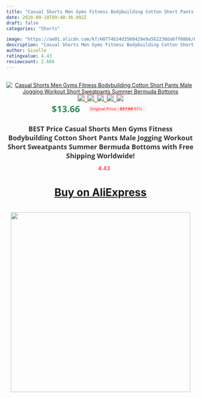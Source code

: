 ```yaml
---
title: "Casual Shorts Men Gyms Fitness Bodybuilding Cotton Short Pants Male Jogging Workout Short Sweatpants Summer Bermuda Bottoms"
date: 2020-09-18T09:40:36.892Z
draft: false
categories: "Shorts"

image: "https://ae01.alicdn.com/kf/H0774b34d3560429e9a562230da6ff08b6/Casual-Shorts-Men-Gyms-Fitness-Bodybuilding-Cotton-Short-Pants-Male-Jogging-Workout-Short-Sweatpants-Summer-Bermuda.jpg"
description: "Casual Shorts Men Gyms Fitness Bodybuilding Cotton Short Pants Male Jogging Workout Short Sweatpants Summer Bermuda Bottoms"
author: Giselle
ratingvalue: 4.43
reviewcount: 2.666
---
```

<br>
<div style="text-align: center;">
<a href="https://s.click.aliexpress.com/e/_A6b8Ot" target="_blank" rel="nofollow noopener noreferrer"><img alt="Casual Shorts Men Gyms Fitness Bodybuilding Cotton Short Pants Male Jogging Workout Short Sweatpants Summer Bermuda Bottoms" class="magnifier-image" src="https://ae01.alicdn.com/kf/H0774b34d3560429e9a562230da6ff08b6/Casual-Shorts-Men-Gyms-Fitness-Bodybuilding-Cotton-Short-Pants-Male-Jogging-Workout-Short-Sweatpants-Summer-Bermuda.jpg_640x640.jpg">
<br>
<img style="border:1px solid salmon" src="https://ae01.alicdn.com/kf/H0774b34d3560429e9a562230da6ff08b6/Casual-Shorts-Men-Gyms-Fitness-Bodybuilding-Cotton-Short-Pants-Male-Jogging-Workout-Short-Sweatpants-Summer-Bermuda.jpg_120x120.jpg">&nbsp;&nbsp;<img style="border:1px solid salmon" src="https://ae01.alicdn.com/kf/H9cfd4a04b0334ec3892c910dfe756278A/Casual-Shorts-Men-Gyms-Fitness-Bodybuilding-Cotton-Short-Pants-Male-Jogging-Workout-Short-Sweatpants-Summer-Bermuda.jpg_120x120.jpg">&nbsp;&nbsp;<img style="border:1px solid salmon" src="https://ae01.alicdn.com/kf/Hb32b44b389cb44f495fc97de20d8587av/Casual-Shorts-Men-Gyms-Fitness-Bodybuilding-Cotton-Short-Pants-Male-Jogging-Workout-Short-Sweatpants-Summer-Bermuda.jpg_120x120.jpg">&nbsp;&nbsp;<img style="border:1px solid salmon" src="https://ae01.alicdn.com/kf/Hf268fa2b943149199ec41bc8a3743ab2v/Casual-Shorts-Men-Gyms-Fitness-Bodybuilding-Cotton-Short-Pants-Male-Jogging-Workout-Short-Sweatpants-Summer-Bermuda.jpg_120x120.jpg">&nbsp;&nbsp;<img style="border:1px solid salmon" src="https://ae01.alicdn.com/kf/H7d858728952d45dc96feea02eaf0ff06I/Casual-Shorts-Men-Gyms-Fitness-Bodybuilding-Cotton-Short-Pants-Male-Jogging-Workout-Short-Sweatpants-Summer-Bermuda.jpg_120x120.jpg"></a></div><br0>
<div style="text-align: center;"><span style="background-color: white; border: 0px; box-sizing: border-box; color: seagreen; display: inline-block; font-family: &quot;open sans&quot; , &quot;arial&quot; , &quot;helvetica&quot; , sans-serif , &quot;heiti&quot;; font-size: 24px; font-stretch: inherit; font-weight: 700; line-height: inherit; margin: 0px 10px 0px 0px; padding: 0px; vertical-align: middle;">$13.66 </span>
<span style="background: rgb(255 , 241 , 241); border-radius: 3px; border: 0px; box-sizing: border-box; color: #ff4747; display: inline-block; font-family: inherit; font-size: 12px; font-stretch: inherit; font-style: inherit; font-variant: inherit; font-weight: 600; line-height: inherit; margin: 0px; padding: 2px 5px; transform: scale(0.9); vertical-align: middle;">Original Price : <b style="text-decoration: line-through;">$27.88 </b> 51%&nbsp;&nbsp;</span></div>
<h1 style="color: #333333; display: inline-block; font-family: &quot;open sans&quot; , &quot;arial&quot; , &quot;helvetica&quot; , sans-serif , &quot;heiti&quot;; font-size: 18px; font-stretch: inherit; font-weight: 700; text-align: center;">BEST Price Casual Shorts Men Gyms Fitness Bodybuilding Cotton Short Pants Male Jogging Workout Short Sweatpants Summer Bermuda Bottoms with Free Shipping Worldwide!</h1>
<div style="color: #ff4747; text-align: center;">
<img src="https://4.bp.blogspot.com/-M0ZcTcb-5uY/XleCXlxnR4I/AAAAAAAAAEc/OrjgMkXV1oMQFaCRZj5HQwOCBcu3w1FegCPcBGAYYCw/s1600/star.png" style="height: 15px;">&nbsp;<b>4.43</b></div>
<div class="button_cont" align="center"><a class="buynow_a" href="https://s.click.aliexpress.com/e/_A6b8Ot" target="_blank" rel="nofollow noopener noreferrer"><H1>Buy on AliExpress</H1></a></div><br>
<div class="separator" style="clear: both; text-align: center;">
<img src="https://lh3.googleusercontent.com/-pTy5HemUv9M/XlePHvY0dAI/AAAAAAAAAE4/0nX5iRUoIWY8eMW9Dpxeirr157OZliDIgCLcBGAsYHQ/s1600/badge.gif" width="480">
</div>
